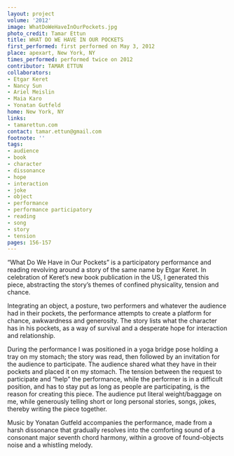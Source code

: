 ```yaml
---
layout: project
volume: '2012'
image: WhatDoWeHaveInOurPockets.jpg
photo_credit: Tamar Ettun
title: WHAT DO WE HAVE IN OUR POCKETS
first_performed: first performed on May 3, 2012
place: apexart, New York, NY
times_performed: performed twice on 2012
contributor: TAMAR ETTUN
collaborators:
- Etgar Keret
- Nancy Sun
- Ariel Meislin
- Maia Karo
- Yonatan Gutfeld
home: New York, NY
links:
- tamarettun.com
contact: tamar.ettun@gmail.com
footnote: ''
tags:
- audience
- book
- character
- dissonance
- hope
- interaction
- joke
- object
- performance
- performance participatory
- reading
- song
- story
- tension
pages: 156-157
---
```


“What Do We Have in Our Pockets” is a participatory performance and reading revolving around a story of the same name by Etgar Keret. In celebration of Keret’s new book publication in the US, I generated this piece, abstracting the story’s themes of confined physicality, tension and chance.

Integrating an object, a posture, two performers and whatever the audience had in their pockets, the performance attempts to create a platform for chance, awkwardness and generosity. The story lists what the character has in his pockets, as a way of survival and a desperate hope for interaction and relationship.

During the performance I was positioned in a yoga bridge pose holding a tray on my stomach; the story was read, then followed by an invitation for the audience to participate. The audience shared what they have in their pockets and placed it on my stomach. The tension between the request to participate and “help” the performance, while the performer is in a difficult position, and has to stay put as long as people are participating, is the reason for creating this piece. The audience put literal weight/baggage on me, while generously telling short or long personal stories, songs, jokes, thereby writing the piece together.

Music by Yonatan Gutfeld accompanies the performance, made from a harsh dissonance that gradually resolves into the comforting sound of a consonant major seventh chord harmony, within a groove of found-objects noise and a whistling melody.
